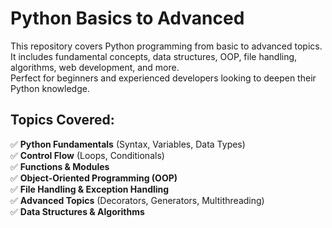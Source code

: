 # Python Basics to Advanced  

This repository covers Python programming from basic to advanced topics.  
It includes fundamental concepts, data structures, OOP, file handling, algorithms, web development, and more.  
Perfect for beginners and experienced developers looking to deepen their Python knowledge.  

## Topics Covered:  
✅ **Python Fundamentals** (Syntax, Variables, Data Types)  
✅ **Control Flow** (Loops, Conditionals)  
✅ **Functions & Modules**  
✅ **Object-Oriented Programming (OOP)**  
✅ **File Handling & Exception Handling**  
✅ **Advanced Topics** (Decorators, Generators, Multithreading)  
✅ **Data Structures & Algorithms**  
